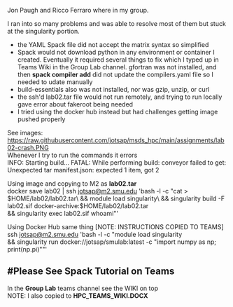 Jon Paugh and Ricco Ferraro where in my group.  
 
I ran into so many problems and was able to resolve most of them but stuck at the singularity portion.
* the YAML Spack file did not accept the matrix syntax so simplified
* Spack would not download python in any environment or container I created. Eventually it required several things to fix which I typed up in Teams Wiki in the Group Lab channel. gfortran was not installed, and then **spack compiler add** did not update the compilers.yaml file so I needed to udate manually
* build-essentials also was not installed, nor was gzip, unzip, or curl
* the ssh'd lab02.tar file would not run remotely, and trying to run locally gave error about fakeroot being needed
* I tried using the docker hub instead but had challenges getting image pushed properly
  
See images: https://raw.githubusercontent.com/jotsap/msds_hpc/main/assignments/lab02-crash.PNG  
Whenever I try to run the commands it errors  
INFO:    Starting build...
FATAL:   While performing build: conveyor failed to get: Unexpected tar manifest.json: expected 1 item, got 2


Using image and copying to M2 as **lab02.tar**  
docker save lab02 | ssh jotsap@m2.smu.edu 'bash -l -c "cat > $HOME/lab02/lab02.tar\
&& module load singularity\
&& singularity build -F lab02.sif docker-archive:$HOME/lab02/lab02.tar\
&& singularity exec lab02.sif whoami"'
  
Using Docker Hub same thing [NOTE: INSTRUCTIONS COPIED TO TEAMS]
ssh jotsap@m2.smu.edu 'bash -l -c "module load singularity\
&& singularity run docker://jotsap/smulab:latest -c "import numpy as np; print(np.pi)\""'

## #Please See Spack Tutorial on Teams  
In the **Group Lab** teams channel see the WIKI on top  
NOTE: I also copied to **HPC_TEAMS_WIKI.DOCX**
